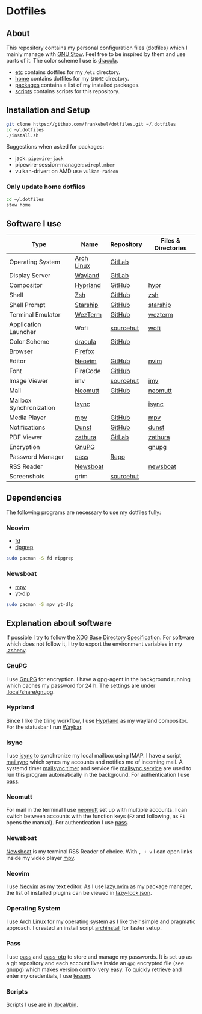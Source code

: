 # Dotfiles

## About

This repository contains my personal configuration files (dotfiles) which I mainly manage with
[GNU Stow](https://www.gnu.org/software/stow/). Feel free to be inspired by them and use parts of it.
The color scheme I use is [dracula](https://draculatheme.com).

- [etc](./etc/) contains dotfiles for my `/etc` directory.
- [home](./home/) contains dotfiles for my `$HOME` directory.
- [packages](./packages/) contains a list of my installed packages.
- [scripts](./scripts/) contains scripts for this repository.

## Installation and Setup

```sh
git clone https://github.com/frankebel/dotfiles.git ~/.dotfiles
cd ~/.dotfiles
./install.sh
```

Suggestions when asked for packages:

- jack: `pipewire-jack`
- pipewire-session-manager: `wireplumber`
- vulkan-driver: on AMD use `vulkan-radeon`

### Only update home dotfiles

```sh
cd ~/.dotfiles
stow home
```

## Software I use

| Type                    | Name                                                  | Repository                                               | Files & Directories               |
| ----------------------- | ----------------------------------------------------- | -------------------------------------------------------- | --------------------------------- |
| Operating System        | [Arch Linux](https://archlinux.org/)                  | [GitLab](https://gitlab.archlinux.org/archlinux)         |                                   |
| Display Server          | [Wayland](https://wayland.freedesktop.org)            | [GitLab](https://gitlab.freedesktop.org/wayland/wayland) |                                   |
| Compositor              | [Hyprland](https://hyprland.org)                      | [GitHub](https://github.com/hyprwm/Hyprland)             | [hypr](home/.config/hypr)         |
| Shell                   | [Zsh](https://www.zsh.org/)                           | [GitHub](https://github.com/zsh-users/zsh)               | [zsh](home/.config/zsh)           |
| Shell Prompt            | [Starship](https://starship.rs/)                      | [GitHub](https://github.com/starship/starship)           | [starship](home/.config/starship) |
| Terminal Emulator       | [WezTerm](https://wezfurlong.org/wezterm/index.html)  | [GitHub](https://github.com/wez/wezterm)                 | [wezterm](home/.config/wezterm)   |
| Application Launcher    | Wofi                                                  | [sourcehut](https://hg.sr.ht/~scoopta/wofi)              | [wofi](home/.config/wofi)         |
| Color Scheme            | [dracula](https://draculatheme.com/)                  | [GitHub](https://github.com/dracula/dracula-theme)       |                                   |
| Browser                 | [Firefox](https://www.mozilla.org/en-US/firefox/new/) |                                                          |                                   |
| Editor                  | [Neovim](https://neovim.io/)                          | [GitHub](https://github.com/neovim/neovim)               | [nvim](home/.config/nvim)         |
| Font                    | FiraCode                                              | [GitHub](https://github.com/tonsky/FiraCode)             |                                   |
| Image Viewer            | imv                                                   | [sourcehut](https://sr.ht/~exec64/imv/)                  | [imv](home/.config/imv)           |
| Mail                    | [Neomutt](https://neomutt.org/)                       | [GitHub](https://github.com/neomutt/neomutt)             | [neomutt](home/.config/neomutt)   |
| Mailbox Synchronization | [Isync](https://isync.sourceforge.io/)                |                                                          | [isync](home/.config/isync)       |
| Media Player            | [mpv](https://mpv.io/)                                | [GitHub](https://github.com/mpv-player/mpv)              | [mpv](home/.config/mpv)           |
| Notifications           | [Dunst](https://dunst-project.org/)                   | [GitHub](https://github.com/dunst-project/dunst)         | [dunst](home/.config/dunst)       |
| PDF Viewer              | [zathura](https://pwmt.org/projects/zathura/)         | [GitLab](https://git.pwmt.org/pwmt/zathura)              | [zathura](home/.config/zathura)   |
| Encryption              | [GnuPG](https://gnupg.org/)                           |                                                          | [gnupg](home/.local/share/gnupg)  |
| Password Manager        | [pass](https://www.passwordstore.org/)                | [Repo](https://git.zx2c4.com/password-store/)            |                                   |
| RSS Reader              | [Newsboat](https://newsboat.org/)                     |                                                          | [newsboat](home/.config/newsboat) |
| Screenshots             | grim                                                  | [sourcehut](https://git.sr.ht/~emersion/grim)            |                                   |

## Dependencies

The following programs are necessary to use my dotfiles fully:

### Neovim

- [fd](https://github.com/sharkdp/fd)
- [ripgrep](https://github.com/BurntSushi/ripgrep)

```sh
sudo pacman -S fd ripgrep
```

### Newsboat

- [mpv](https://mpv.io/)
- [yt-dlp](https://github.com/yt-dlp/yt-dlp)

```sh
sudo pacman -S mpv yt-dlp
```

## Explanation about software

If possible I try to follow the
[XDG Base Directory Specification](https://specifications.freedesktop.org/basedir-spec/basedir-spec-latest.html).
For software which does not follow it, I try to export the environment variables in my [.zshenv](home/.config/zsh/.zshenv).

### GnuPG

I use [GnuPG](https://gnupg.org/) for encryption. I have a gpg-agent in the background running which caches my
password for 24 h. The settings are under [.local/share/gnupg](home/.local/share/gnupg).

### Hyprland

Since I like the tiling workflow, I use [Hyprland](https://hyprland.org) as my
wayland compositor.
For the statusbar I run [Waybar](https://github.com/Alexays/Waybar).

### Isync

I use [isync](https://isync.sourceforge.io/) to synchronize my local mailbox using IMAP.
I have a script [mailsync](home/.local/bin/mailsync) which syncs my accounts and notifies me of incoming mail.
A systemd timer [mailsync.timer](home/.config/systemd/user/mailsync.timer)
and service file [mailsync.service](home/.config/systemd/user/mailsync.service) are used to run this program
automatically in the background.
For authentication I use [pass](#pass).

### Neomutt

For mail in the terminal I use [neomutt](https://neomutt.org/) set up with multiple accounts.
I can switch between accounts with the function keys (`F2` and following, as `F1` opens the manual).
For authentication I use [pass](#pass).

### Newsboat

[Newsboat](https://newsboat.org/) is my terminal RSS Reader of choice.
With `, + v` I can open links inside my video player [mpv](https://mpv.io).

### Neovim

I use [Neovim](https://neovim.io/) as my text editor.
As I use [lazy.nvim](https://github.com/folke/lazy.nvim) as my package manager,
the list of installed plugins can be viewed in [lazy-lock.json](home/.config/nvim/lazy-lock.json).

### Operating System

I use [Arch Linux](https://archlinux.org/) for my operating system as I like their simple and pragmatic approach.
I created an install script [archinstall](https://github.com/frankebel/archinstall) for faster setup.

### Pass

I use [pass](https://www.passwordstore.org/) and [pass-otp](https://github.com/tadfisher/pass-otp) to store
and manage my passwords. It is set up as a git repository and each account lives inside an `gpg` encrypted file
(see [gnupg](#gnupg)) which makes version control very easy.
To quickly retrieve and enter my credentials, I use [tessen](https://github.com/ayushnix/tessen).

### Scripts

Scripts I use are in [.local/bin](home/.local/bin).
